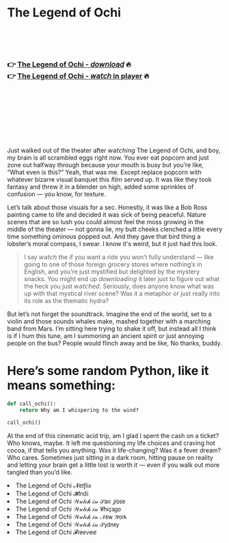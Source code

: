 <h1>The Legend of Ochi</h1>

<br><br><br>

<h3>👉 <a href="https://Gregs-divicuper1972.github.io/puuniyggel/">The Legend of Ochi - 𝘥𝘰𝘸𝘯𝘭𝘰𝘢𝘥</a> 🔥<br>
👉 <a href="https://Gregs-divicuper1972.github.io/puuniyggel/">The Legend of Ochi - 𝘸𝘢𝘵𝘤𝘩 in player</a> 🔥
</h3>



<br><br><br><br><br><br><br>


Just walked out of the theater after 𝘸𝘢𝘵𝘤𝘩𝘪𝘯𝘨 The Legend of Ochi, and boy, my brain is all scrambled eggs right now. You ever eat popcorn and just zone out halfway through because your mouth is busy but you’re like, “What even is this?” Yeah, that was me. Except replace popcorn with whatever bizarre visual banquet this 𝘧𝘪𝘭𝘮 served up. It was like they took fantasy and threw it in a blender on high, added some sprinkles of confusion — you know, for texture.

Let’s talk about those visuals for a sec. Honestly, it was like a Bob Ross painting came to life and decided it was sick of being peaceful. Nature scenes that are so lush you could almost feel the moss growing in the middle of the theater — not gonna lie, my butt cheeks clenched a little every time something ominous popped out. And they gave that bird thing a lobster’s moral compass, I swear. I know it's weird, but it just had this look. 

>I say 𝘸𝘢𝘵𝘤𝘩 the   if you want a ride you won’t fully understand — like going to one of those foreign grocery stores where nothing’s in English, and you’re just mystified but delighted by the mystery snacks. You might end up 𝘥𝘰𝘸𝘯𝘭𝘰𝘢𝘥𝘪𝘯𝘨 it later just to figure out what the heck you just 𝘸𝘢𝘵𝘤𝘩𝘦𝘥. Seriously, does anyone know what was up with that mystical river scene? Was it a metaphor or just really into its role as the thematic hydra?

But let’s not forget the soundtrack. Imagine the end of the world, set to a violin and those sounds whales make, mashed together with a marching band from Mars. I’m sitting here trying to shake it off, but instead all I think is if I hum this tune, am I summoning an ancient spirit or just annoying people on the bus? People would flinch away and be like, No thanks, buddy.

# Here’s some random Python, like it means something:
```python
def call_ochi():
    return Why am I whispering to the wind?

call_ochi()
```

At the end of this cinematic acid trip, am I glad I spent the cash on a ticket? Who knows, maybe. It left me questioning my life choices and craving hot cocoa, if that tells you anything. Was it life-changing? Was it a fever dream? Who cares. Sometimes just sitting in a dark room, hitting pause on reality and letting your brain get a little lost is worth it — even if you walk out more tangled than you’d like.

<li>The Legend of Ochi 𝓝𝖾𝗍ƒ𝗅𝗂𝗑</li>
<li>The Legend of Ochi 𝓗𝗂𝗇ԁ𝗂</li>
<li>The Legend of Ochi 𝒲𝒶𝓉𝒸𝒽 𝒾𝓃 𝒮𝖺𝗇 𝒥𝗈𝗌𝖾</li>
<li>The Legend of Ochi 𝒲𝒶𝓉𝒸𝒽 𝒾𝓃 𝓒𝗁𝗂ç𝖺𝗀𝗈</li>
<li>The Legend of Ochi 𝒲𝒶𝓉𝒸𝒽 𝒾𝓃 𝒩𝖾𝗐 𝒴𝗈𝗋𝗄</li>
<li>The Legend of Ochi 𝒲𝒶𝓉𝒸𝒽 𝒾𝓃 𝒮𝗒𝖽𝗇𝖾𝗒</li>
<li>The Legend of Ochi 𝓕𝗋𝖾𝖾ν𝖾𝖾</li>
